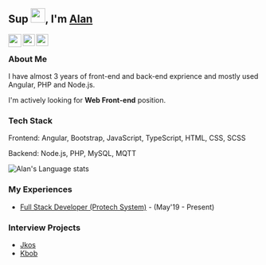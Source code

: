 ## Sup <img src="https://github.com/TheDudeThatCode/TheDudeThatCode/blob/master/Assets/Hi.gif" width="29px">, I'm [Alan](https://www.linkedin.com/in/alan-yu-4218b9b4/) 

<a href="mailto:kaisite2004@gmail.com">
  <img align="left" width="26px" src="https://cdn.jsdelivr.net/npm/simple-icons@v3/icons/gmail.svg" />
</a>

<a href="https://www.linkedin.com/in/alan-yu-4218b9b4/">
  <img align="left" width="24px" src="https://cdn.jsdelivr.net/npm/simple-icons@v3/icons/linkedin.svg"  />
</a>

<a href="https://stackoverflow.com/users/3077712/alan-yu">
  <img align="left" width="24px" src="https://cdn.jsdelivr.net/npm/simple-icons@v3/icons/stackoverflow.svg"  />
</a>

<br />

### About Me

I have almost 3 years of front-end and back-end exprience and mostly used Angular, PHP and Node.js.

I'm actively looking for **Web Front-end** position.

### Tech Stack

Frontend: Angular, Bootstrap, JavaScript, TypeScript, HTML, CSS, SCSS

Backend: Node.js, PHP, MySQL, MQTT

![Alan's Language stats](https://github-readme-stats.vercel.app/api/top-langs/?username=imgonewild&langs_count=8)

### My Experiences
- [Full Stack Developer (Protech System)](https://www.protech.com.tw/Home/home_us.asp) - (May'19 - Present)

### Interview Projects
* [Jkos](https://github.com/imgonewild/jkos)
* [Kbob](https://github.com/imgonewild/kabob)

<!--
**imgonewild/imgonewild** is a ✨ _special_ ✨ repository because its `README.md` (this file) appears on your GitHub profile.

Here are some ideas to get you started:

- 🔭 I’m currently working on ...
- 🌱 I’m currently learning ...
- 👯 I’m looking to collaborate on ...
- 🤔 I’m looking for help with ...
- 💬 Ask me about ...
- 📫 How to reach me: ...
- 😄 Pronouns: ...
- ⚡ Fun fact: ...
-->
